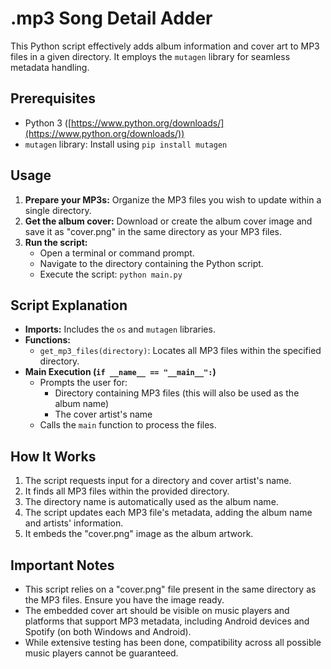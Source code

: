 # .mp3 Song Detail Adder

This Python script effectively adds album information and cover art to MP3 files in a given directory. It employs the `mutagen` library for seamless metadata handling.

## Prerequisites

-   Python 3 ([https://www.python.org/downloads/](https://www.python.org/downloads/))
-   `mutagen` library: Install using `pip install mutagen`

## Usage

1. **Prepare your MP3s:** Organize the MP3 files you wish to update within a single directory.
2. **Get the album cover:** Download or create the album cover image and save it as "cover.png" in the same directory as your MP3 files.
3. **Run the script:**
    - Open a terminal or command prompt.
    - Navigate to the directory containing the Python script.
    - Execute the script: `python main.py`

## Script Explanation

-   **Imports:** Includes the `os` and `mutagen` libraries.
-   **Functions:**
    -   `get_mp3_files(directory)`: Locates all MP3 files within the specified directory.
-   **Main Execution (`if __name__ == "__main__":`)**
    -   Prompts the user for:
        -   Directory containing MP3 files (this will also be used as the album name)
        -   The cover artist's name
    -   Calls the `main` function to process the files.

## How It Works

1. The script requests input for a directory and cover artist's name.
2. It finds all MP3 files within the provided directory.
3. The directory name is automatically used as the album name.
4. The script updates each MP3 file's metadata, adding the album name and artists' information.
5. It embeds the "cover.png" image as the album artwork.

## Important Notes

-   This script relies on a "cover.png" file present in the same directory as the MP3 files. Ensure you have the image ready.
-   The embedded cover art should be visible on music players and platforms that support MP3 metadata, including Android devices and Spotify (on both Windows and Android).
-   While extensive testing has been done, compatibility across all possible music players cannot be guaranteed.
